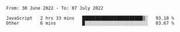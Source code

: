 <!--START_SECTION:waka-->

```text
From: 30 June 2022 - To: 07 July 2022

JavaScript   2 hrs 33 mins   ███████████████████████▒░   93.10 %
Other        6 mins          █░░░░░░░░░░░░░░░░░░░░░░░░   03.67 %
```

<!--END_SECTION:waka-->
